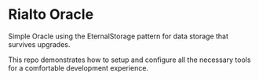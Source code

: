 # Rialto Oracle

Simple Oracle using the EternalStorage pattern for data storage that survives upgrades.

This repo demonstrates how to setup and configure all the necessary tools for a comfortable development experience.
